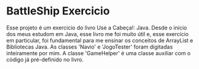 # BattleShip Exercicio
 Esse projeto é um exercicio do livro Use a Cabeça!: Java.
 Desde o início dos meus estudom em Java, esse livro me foi muito útil e, esse exercício em particular, foi fundamental para me ensinar os conceitos de ArrayList e Bibliotecas Java.
 As classes 'Navio' e 'JogoTester' foram digitadas inteiramente por mim. A classe 'GameHelper' é uma classe auxiliar com o código já pré-definido no livro. 

